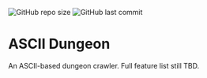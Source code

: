 ![GitHub repo size](https://img.shields.io/github/repo-size/KevDev13/ASCII_Dungeon?style=plastic)
![GitHub last commit](https://img.shields.io/github/last-commit/KevDev13/ASCII_Dungeon?color=green&style=plastic)

# ASCII Dungeon

An ASCII-based dungeon crawler. Full feature list still TBD.
